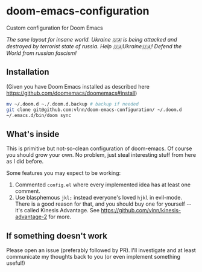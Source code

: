 # doom-emacs-configuration
Custom configuration for Doom Emacs

*The sane layout for insane world. Ukraine 🇺🇦 is being attacked and destroyed by terrorist state of russia. Help 🇺🇦Ukraine🇺🇦! Defend the World from russian fascism!*

## Installation

(Given you have Doom Emacs installed as described here https://github.com/doomemacs/doomemacs#install)

```sh
mv ~/.doom.d ~./.doom.d.backup # backup if needed
git clone git@github.com:vlnn/doom-emacs-configuration/ ~/.doom.d
~/.emacs.d/bin/doom sync
```

## What's inside

This is primitive but not-so-clean configuration of doom-emacs. Of course you should grow your own. No problem, just steal interesting stuff from here as I did before.

Some features you may expect to be working:

1. Commented `config.el` where every implemented idea has at least one comment.
1. Use blasphemous `jkl;` instead everyone's loved `hjkl` in evil-mode. There is a good reason for that, and you should buy one for yourself -- it's called Kinesis Advantage. See https://github.com/vlnn/kinesis-advantage-2 for more.

## If something doesn't work

Please open an issue (preferably followed by PR). I'll investigate and at least communicate my thoughts back to you (or even implement something useful!)  
